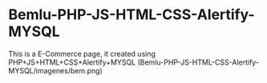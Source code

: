 # Bemlu-PHP-JS-HTML-CSS-Alertify-MYSQL
This is a E-Commerce page, it created using PHP+JS+HTML+CSS+Alertify+MYSQL
(Bemlu-PHP-JS-HTML-CSS-Alertify-MYSQL/imagenes/bem.png)
